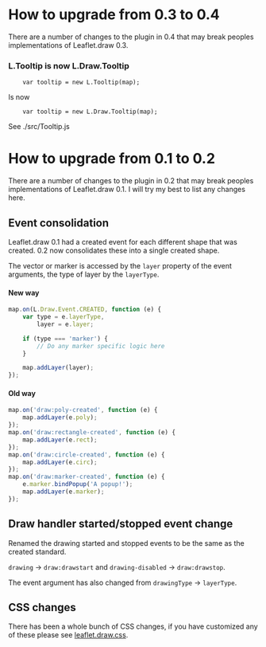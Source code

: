 # How to upgrade from 0.3 to 0.4

There are a number of changes to the plugin in 0.4 that may break peoples implementations of Leaflet.draw 0.3.

### L.Tooltip is now L.Draw.Tooltip

```
    var tooltip = new L.Tooltip(map);
```

Is now

```
    var tooltip = new L.Draw.Tooltip(map);
```

See ./src/Tooltip.js

# How to upgrade from 0.1 to 0.2

There are a number of changes to the plugin in 0.2 that may break peoples implementations of Leaflet.draw 0.1. I will try my best to list any changes here.

## Event consolidation

Leaflet.draw 0.1 had a created event for each different shape that was created. 0.2 now consolidates these into a single created shape.

The vector or marker is accessed by the `layer` property of the event arguments, the type of layer by the `layerType`.

#### New way

```js
map.on(L.Draw.Event.CREATED, function (e) {
	var type = e.layerType,
		layer = e.layer;

	if (type === 'marker') {
		// Do any marker specific logic here
	}

	map.addLayer(layer);
});
```

#### Old way

```js
map.on('draw:poly-created', function (e) {
	map.addLayer(e.poly);
});
map.on('draw:rectangle-created', function (e) {
	map.addLayer(e.rect);
});
map.on('draw:circle-created', function (e) {
	map.addLayer(e.circ);
});
map.on('draw:marker-created', function (e) {
	e.marker.bindPopup('A popup!');
	map.addLayer(e.marker);
});
```

## Draw handler started/stopped event change

Renamed the drawing started and stopped events to be the same as the created standard.

`drawing` -> `draw:drawstart` and `drawing-disabled` -> `draw:drawstop`.

The event argument has also changed from `drawingType` -> `layerType`.

## CSS changes

There has been a whole bunch of CSS changes, if you have customized any of these please see [leaflet.draw.css](https://github.com/Leaflet/Leaflet.draw/blob/master/dist/leaflet.draw.css).
